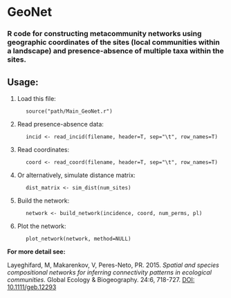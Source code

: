 # GeoNet
### R code for constructing metacommunity networks using geographic coordinates of the sites (local communities within a landscape) and presence-absence of multiple taxa within the sites.

## Usage:
1) Load this file:
```
      source("path/Main_GeoNet.r")
```
2) Read presence-absence data:
```
      incid <- read_incid(filename, header=T, sep="\t", row_names=T)
```
3) Read coordinates:
```
      coord <- read_coord(filename, header=T, sep="\t", row_names=T)
```
4) Or alternatively, simulate distance matrix:
```
      dist_matrix <- sim_dist(num_sites)
```
5) Build the network:
```
      network <- build_network(incidence, coord, num_perms, pl)
```
6) Plot the network:
```
      plot_network(network, method=NULL)
```

**For more detail see:**

Layeghifard, M, Makarenkov, V, Peres-Neto, PR. 2015. *Spatial and species compositional networks for inferring connectivity patterns in ecological communities*. Global Ecology & Biogeography. 24:6, 718-727. [DOI: 10.1111/geb.12293](http://onlinelibrary.wiley.com/doi/10.1111/geb.12293/full)
